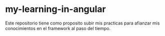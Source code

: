 # my-learning-in-angular
Este repositorio tiene como proposito subir mis practicas para afianzar mis conocimientos en el framework al paso del tiempo.
